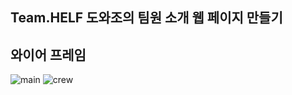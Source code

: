 ## Team.HELF 도와조의 팀원 소개 웹 페이지 만들기

## 와이어 프레임
![main](https://github.com/kngslbm/study/assets/148850117/95f5aa2a-3c15-428a-b505-5b4fa7bf7d7c)
![crew](https://github.com/kngslbm/study/assets/148850117/1fc8b975-d60f-4301-9ab6-46790edb5747)


